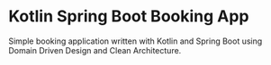 # Kotlin Spring Boot Booking App
Simple booking application written with Kotlin and Spring Boot using Domain Driven Design and Clean Architecture.

